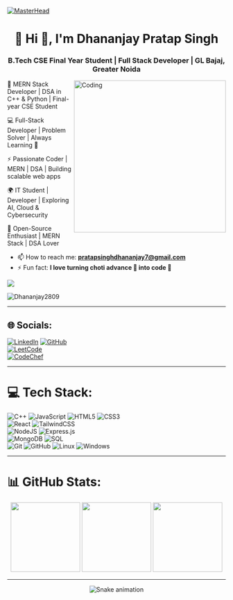 [![MasterHead](https://firebasestorage.googleapis.com/v0/b/flexi-coding.appspot.com/o/dempgi7-520f8d5f-63d4-4453-8822-dbc149ae27f8.gif?alt=media&token=91c0c7b2-93c3-4029-b011-1a8703c5730d)](https://github.com/Dhananjay2809)

<h1 align="center">💫 Hi 👋, I'm Dhananjay Pratap Singh</h1>
<h3 align="center">B.Tech CSE Final Year Student | Full Stack Developer | GL Bajaj, Greater Noida</h3>

<img align="right" alt="Coding" width="350" src="https://raw.githubusercontent.com/rajpratyush/rajpratyush/main/me.gif">

🚀 MERN Stack Developer | DSA in C++ & Python | Final-year CSE Student  

💻 Full-Stack Developer | Problem Solver | Always Learning 🌱  

⚡ Passionate Coder | MERN | DSA | Building scalable web apps  

🌍 IT Student | Developer | Exploring AI, Cloud & Cybersecurity  

🐙 Open-Source Enthusiast | MERN Stack | DSA Lover  

- 📫 How to reach me: **[pratapsinghdhananjay7@gmail.com](mailto:pratapsinghdhananjay7@gmail.com)**  
- ⚡ Fun fact: **I love turning choti advance 🚬 into code 🚀**  

[![](https://visitcount.itsvg.in/api?id=Dhananjay2809&icon=0&color=0)](https://visitcount.itsvg.in)  

<p align="left"> <img src="https://komarev.com/ghpvc/?username=Dhananjay2809&label=Profile%20views&color=0e75b6&style=flat" alt="Dhananjay2809" /> </p>  

---

## 🌐 Socials:
[![LinkedIn](https://img.shields.io/badge/LinkedIn-%230077B5.svg?logo=linkedin&logoColor=white)](https://www.linkedin.com/in/dhananjay-singh-40424a2a1) 
[![GitHub](https://img.shields.io/badge/GitHub-181717?style=for-the-badge&logo=github&logoColor=white)](https://github.com/Dhananjay2809)  
[![LeetCode](https://img.shields.io/badge/LeetCode-FFA116?logo=LeetCode&logoColor=black)](https://leetcode.com/u/pratapsinghdhananjay7/)  
[![CodeChef](https://img.shields.io/badge/CodeChef-brown?style=for-the-badge&logo=codechef)](https://www.codechef.com/users/pratapsinghdha)  

---

# 💻 Tech Stack:
![C++](https://img.shields.io/badge/c++-%2300599C.svg?style=for-the-badge&logo=c%2B%2B&logoColor=white) 
![JavaScript](https://img.shields.io/badge/javascript-%23323330.svg?style=for-the-badge&logo=javascript&logoColor=%23F7DF1E) 
![HTML5](https://img.shields.io/badge/html5-%23E34F26.svg?style=for-the-badge&logo=html5&logoColor=white) 
![CSS3](https://img.shields.io/badge/css3-%231572B6.svg?style=for-the-badge&logo=css3&logoColor=white)  
![React](https://img.shields.io/badge/react-%2320232a.svg?style=for-the-badge&logo=react&logoColor=%2361DAFB) 
![TailwindCSS](https://img.shields.io/badge/TailwindCSS-38B2AC?style=for-the-badge&logo=tailwind-css&logoColor=white)  
![NodeJS](https://img.shields.io/badge/node.js-6DA55F?style=for-the-badge&logo=node.js&logoColor=white) 
![Express.js](https://img.shields.io/badge/Express.js-000000?style=for-the-badge&logo=express&logoColor=white)  
![MongoDB](https://img.shields.io/badge/MongoDB-%234ea94b.svg?style=for-the-badge&logo=mongodb&logoColor=white) 
![SQL](https://img.shields.io/badge/sql-%23003B57.svg?style=for-the-badge&logo=sqlite&logoColor=white)  
![Git](https://img.shields.io/badge/git-%23F05033.svg?style=for-the-badge&logo=git&logoColor=white) 
![GitHub](https://img.shields.io/badge/github-%23121011.svg?style=for-the-badge&logo=github&logoColor=white) 
![Linux](https://img.shields.io/badge/linux-FCC624?style=for-the-badge&logo=linux&logoColor=black) 
![Windows](https://img.shields.io/badge/Windows-0078D6?style=for-the-badge&logo=windows&logoColor=white)  

---

# 📊 GitHub Stats:
<div align="center">

<img height="160em" src="https://github-readme-stats.vercel.app/api?username=Dhananjay2809&show_icons=true&theme=radical" />
<img height="160em" src="https://github-readme-streak-stats.herokuapp.com/?user=Dhananjay2809&theme=radical" />
<img height="160em" src="https://github-readme-stats.vercel.app/api/top-langs/?username=Dhananjay2809&layout=compact&theme=radical" />

</div>

---

<div align="center">
  <img src="https://profile-readme-generator.com/assets/snake.svg" alt="Snake animation" />
</div>
